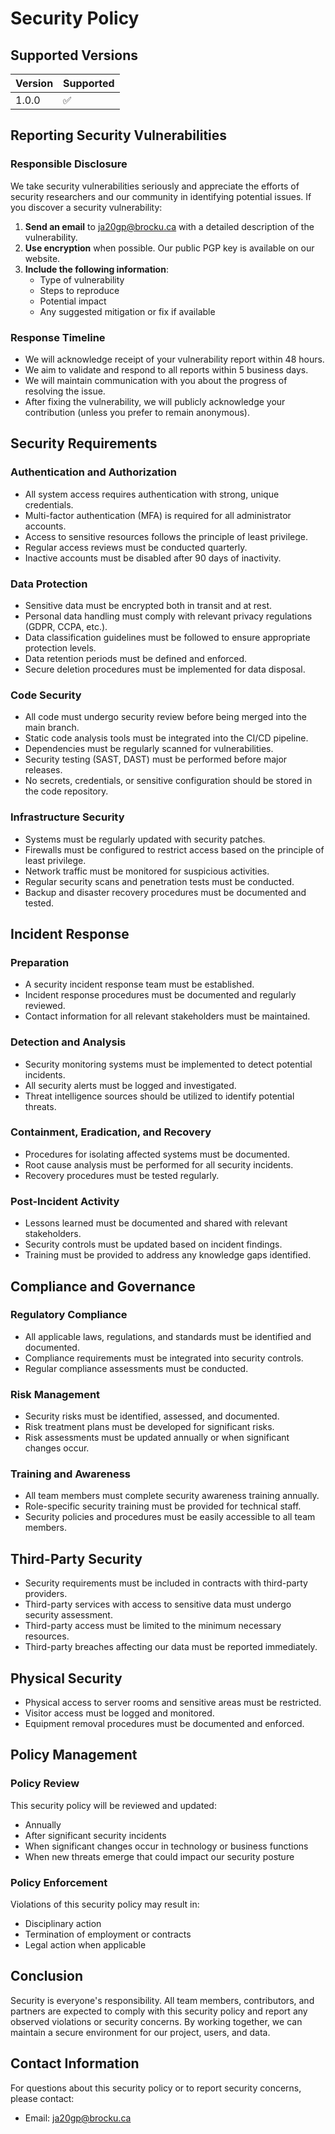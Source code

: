 # Security Policy

## Supported Versions

| Version | Supported          |
| ------- | ------------------ |
| 1.0.0   | :white_check_mark: |

## Reporting Security Vulnerabilities

### Responsible Disclosure

We take security vulnerabilities seriously and appreciate the efforts of security researchers and our community in identifying potential issues. If you discover a security vulnerability:

1. **Send an email** to ja20gp@brocku.ca with a detailed description of the vulnerability.
2. **Use encryption** when possible. Our public PGP key is available on our website.
3. **Include the following information**:
   - Type of vulnerability
   - Steps to reproduce
   - Potential impact
   - Any suggested mitigation or fix if available

### Response Timeline

- We will acknowledge receipt of your vulnerability report within 48 hours.
- We aim to validate and respond to all reports within 5 business days.
- We will maintain communication with you about the progress of resolving the issue.
- After fixing the vulnerability, we will publicly acknowledge your contribution (unless you prefer to remain anonymous).

## Security Requirements

### Authentication and Authorization

- All system access requires authentication with strong, unique credentials.
- Multi-factor authentication (MFA) is required for all administrator accounts.
- Access to sensitive resources follows the principle of least privilege.
- Regular access reviews must be conducted quarterly.
- Inactive accounts must be disabled after 90 days of inactivity.

### Data Protection

- Sensitive data must be encrypted both in transit and at rest.
- Personal data handling must comply with relevant privacy regulations (GDPR, CCPA, etc.).
- Data classification guidelines must be followed to ensure appropriate protection levels.
- Data retention periods must be defined and enforced.
- Secure deletion procedures must be implemented for data disposal.

### Code Security

- All code must undergo security review before being merged into the main branch.
- Static code analysis tools must be integrated into the CI/CD pipeline.
- Dependencies must be regularly scanned for vulnerabilities.
- Security testing (SAST, DAST) must be performed before major releases.
- No secrets, credentials, or sensitive configuration should be stored in the code repository.

### Infrastructure Security

- Systems must be regularly updated with security patches.
- Firewalls must be configured to restrict access based on the principle of least privilege.
- Network traffic must be monitored for suspicious activities.
- Regular security scans and penetration tests must be conducted.
- Backup and disaster recovery procedures must be documented and tested.

## Incident Response

### Preparation

- A security incident response team must be established.
- Incident response procedures must be documented and regularly reviewed.
- Contact information for all relevant stakeholders must be maintained.

### Detection and Analysis

- Security monitoring systems must be implemented to detect potential incidents.
- All security alerts must be logged and investigated.
- Threat intelligence sources should be utilized to identify potential threats.

### Containment, Eradication, and Recovery

- Procedures for isolating affected systems must be documented.
- Root cause analysis must be performed for all security incidents.
- Recovery procedures must be tested regularly.

### Post-Incident Activity

- Lessons learned must be documented and shared with relevant stakeholders.
- Security controls must be updated based on incident findings.
- Training must be provided to address any knowledge gaps identified.

## Compliance and Governance

### Regulatory Compliance

- All applicable laws, regulations, and standards must be identified and documented.
- Compliance requirements must be integrated into security controls.
- Regular compliance assessments must be conducted.

### Risk Management

- Security risks must be identified, assessed, and documented.
- Risk treatment plans must be developed for significant risks.
- Risk assessments must be updated annually or when significant changes occur.

### Training and Awareness

- All team members must complete security awareness training annually.
- Role-specific security training must be provided for technical staff.
- Security policies and procedures must be easily accessible to all team members.

## Third-Party Security

- Security requirements must be included in contracts with third-party providers.
- Third-party services with access to sensitive data must undergo security assessment.
- Third-party access must be limited to the minimum necessary resources.
- Third-party breaches affecting our data must be reported immediately.

## Physical Security

- Physical access to server rooms and sensitive areas must be restricted.
- Visitor access must be logged and monitored.
- Equipment removal procedures must be documented and enforced.

## Policy Management

### Policy Review

This security policy will be reviewed and updated:
- Annually
- After significant security incidents
- When significant changes occur in technology or business functions
- When new threats emerge that could impact our security posture

### Policy Enforcement

Violations of this security policy may result in:
- Disciplinary action
- Termination of employment or contracts
- Legal action when applicable

## Conclusion

Security is everyone's responsibility. All team members, contributors, and partners are expected to comply with this security policy and report any observed violations or security concerns. By working together, we can maintain a secure environment for our project, users, and data.

## Contact Information

For questions about this security policy or to report security concerns, please contact:
- Email: ja20gp@brocku.ca
